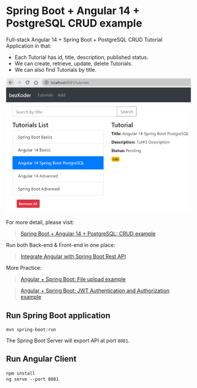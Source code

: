 # Spring Boot + Angular 14 + PostgreSQL CRUD example

Full-stack Angular 14 + Spring Boot + PostgreSQL CRUD Tutorial Application in that:
- Each Tutorial has id, title, description, published status.
- We can create, retrieve, update, delete Tutorials.
- We can also find Tutorials by title.

![spring-boot-angular-14-postgresql-example-crud.png](spring-boot-angular-14-postgresql-example-crud.png)

For more detail, please visit:
> [Spring Boot + Angular 14 + PostgreSQL: CRUD example](https://www.bezkoder.com/spring-boot-angular-14-postgresql/)

Run both Back-end & Front-end in one place:
> [Integrate Angular with Spring Boot Rest API](https://www.bezkoder.com/integrate-angular-spring-boot/)

More Practice:
> [Angular + Spring Boot: File upload example](https://www.bezkoder.com/angular-13-spring-boot-file-upload/)

> [Angular + Spring Boot: JWT Authentication and Authorization example](https://www.bezkoder.com/angular-13-spring-boot-jwt-auth/)

## Run Spring Boot application
```
mvn spring-boot:run
```
The Spring Boot Server will export API at port `8081`.

## Run Angular Client
```
npm install
ng serve --port 8081
```
